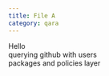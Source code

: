 ```yaml
---
title: File A
category: qara
---
```

Hello  
querying github with users  
packages and policies layer   
